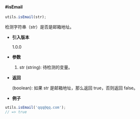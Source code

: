 #### #isEmail

```javascript
utils.isEmail(str);
```

检测字符串（str）是否是邮箱地址。

- **引入版本**

    1.0.0

- **参数**

    1. str (string): 待检测的变量。

- **返回**

    (boolean): 如果 str 是邮箱地址，那么返回 true，否则返回 false。

- **例子**

```javascript
utils.isEmail('qqq@qq.com');
// => true
```
